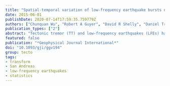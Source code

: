 ```yaml
---
title: "Spatial-temporal variation of low-frequency earthquake bursts near Parkfield, California"
date: 2015-06-01
publishDate: 2020-07-14T17:59:35.759779Z
authors: ["Chunquan Wu", "Robert A Guyer", "David R Shelly", "Daniel Trugman", "wbfrank", "Joan Gomberg", "Paul A Johnson"]
publication_types: ["2"]
abstract: "Tectonic tremor (TT) and low-frequency earthquakes (LFEs) have been found in the deeper crust of various tectonic environments globally in the last decade. The spatial-temporal behaviour of LFEs provides insight into deep fault zone processes. In this study, we examine recurrence times from a 12-yr catalogue of 88 LFE families with $∼$730 000 LFEs in the vicinity of the Parkfield section of the San Andreas Fault (SAF) in central California. We apply an automatic burst detection algorithm to the LFE recurrence times to identify the clustering behaviour of LFEs (LFE bursts) in each family. We find that the burst behaviours in the northern and southern LFE groups differ. Generally, the northern group has longer burst duration but fewer LFEs per burst, while the southern group has shorter burst duration but more LFEs per burst. The southern group LFE bursts are generally more correlated than the northern group, suggesting more coherent deep fault slip and relatively simpler deep fault structure beneath the locked section of SAF. We also found that the 2004 Parkfield earthquake clearly increased the number of LFEs per burst and average burst duration for both the northern and the southern groups, with a relatively larger effect on the northern group. This could be due to the weakness of northern part of the fault, or the northwesterly rupture direction of the Parkfield earthquake."
featured: false
publication: "*Geophysical Journal International*"
doi: "10.1093/gji/ggv194"
group: tecto
tags:
- transform
- San Andreas
- low-frequency earthquakes
- statistics
---
```


